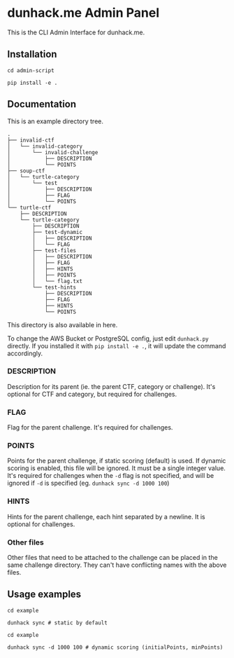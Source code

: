 # dunhack.me Admin Panel

This is the CLI Admin Interface for dunhack.me. 

## Installation

```
cd admin-script

pip install -e .
```

## Documentation

This is an example directory tree.

```
.
├── invalid-ctf
│   └── invalid-category
│       └── invalid-challenge
│           ├── DESCRIPTION
│           └── POINTS
├── soup-ctf
│   └── turtle-category
│       └── test
│           ├── DESCRIPTION
│           ├── FLAG
│           └── POINTS
└── turtle-ctf
    ├── DESCRIPTION
    └── turtle-category
        ├── DESCRIPTION
        ├── test-dynamic
        │   ├── DESCRIPTION
        │   └── FLAG
        ├── test-files
        │   ├── DESCRIPTION
        │   ├── FLAG
        │   ├── HINTS
        │   ├── POINTS
        │   └── flag.txt
        └── test-hints
            ├── DESCRIPTION
            ├── FLAG
            ├── HINTS
            └── POINTS
```

This directory is also available in here.

To change the AWS Bucket or PostgreSQL config, just edit `dunhack.py` directly. If you installed it with `pip install -e .`, it will update the command accordingly.

### DESCRIPTION

Description for its parent (ie. the parent CTF, category or challenge). It's optional for CTF and category, but required for challenges.

### FLAG

Flag for the parent challenge. It's required for challenges.

### POINTS

Points for the parent challenge, if static scoring (default) is used. If dynamic scoring is enabled, this file will be ignored. It must be a single integer value. It's required for challenges when the `-d` flag is not specified, and will be ignored if `-d` is specified (eg. `dunhack sync -d 1000 100`)

### HINTS

Hints for the parent challenge, each hint separated by a newline. It is optional for challenges.

### Other files

Other files that need to be attached to the challenge can be placed in the same challenge directory. They can't have conflicting names with the above files.

## Usage examples

```
cd example

dunhack sync # static by default
```

```
cd example

dunhack sync -d 1000 100 # dynamic scoring (initialPoints, minPoints)
```
